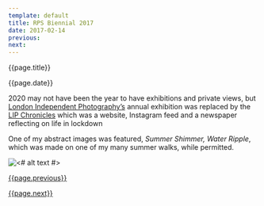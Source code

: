 ```yaml
---
template: default
title: RPS Biennial 2017
date: 2017-02-14
previous:
next:
---
```


{{page.title}}

{{page.date}}

2020 may not have been the year to have exhibitions and private views, but [London Independent Photography’s](https://www.londonphotography.org.uk/) annual exhibition was replaced by the [LIP Chronicles](https://www.instagram.com/p/CIGUs1YnhsE/) which was a website, Instagram feed and a newspaper reflecting on life in lockdown

One of my abstract images was featured, *Summer Shimmer, Water Ripple*, which was made on one of my many summer walks, while permitted.

![<# alt text #>](summer-shimmer-water-rpple.jpg "summer-shimmer-water-rpple.jpg")

[{{page.previous}}](2021-01-13-lip-chronicles-life-in-lockdown)

[{{page.next}}](2021-01-13-warped-topographies-ii)
